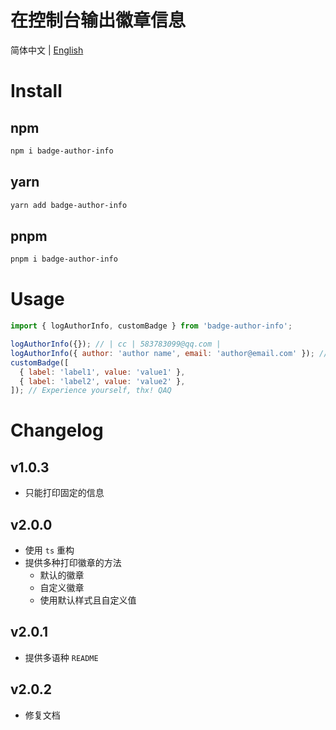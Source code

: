 # 在控制台输出徽章信息

简体中文 | [English](https://github.com/yesw6a/badge-author-info/blob/master/README.md)

# Install

## npm

```bash
npm i badge-author-info
```

## yarn

```bash
yarn add badge-author-info
```

## pnpm

```bash
pnpm i badge-author-info
```

# Usage

```js
import { logAuthorInfo, customBadge } from 'badge-author-info';

logAuthorInfo({}); // | cc | 583783099@qq.com |
logAuthorInfo({ author: 'author name', email: 'author@email.com' }); // | author name | author@email.com |
customBadge([
  { label: 'label1', value: 'value1' },
  { label: 'label2', value: 'value2' },
]); // Experience yourself, thx! QAQ
```

# Changelog

## v1.0.3

- 只能打印固定的信息

## v2.0.0

- 使用 `ts` 重构
- 提供多种打印徽章的方法
  - 默认的徽章
  - 自定义徽章
  - 使用默认样式且自定义值

## v2.0.1

- 提供多语种 `README`

## v2.0.2

- 修复文档